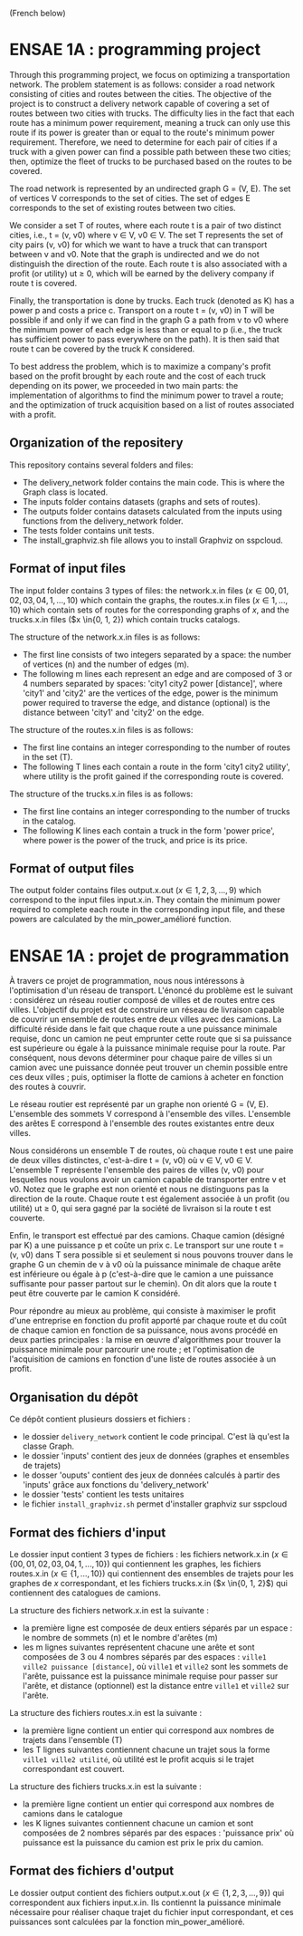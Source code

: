 (French below)

# ENSAE 1A : programming project

Through this programming project, we focus on optimizing a transportation network. The problem statement is as follows: consider a road network consisting of cities and routes between the cities. The objective of the project is to construct a delivery network capable of covering a set of routes between two cities with trucks. The difficulty lies in the fact that each route has a minimum power requirement, meaning a truck can only use this route if its power is greater than or equal to the route's minimum power requirement. Therefore, we need to determine for each pair of cities if a truck with a given power can find a possible path between these two cities; then, optimize the fleet of trucks to be purchased based on the routes to be covered.

The road network is represented by an undirected graph G = (V, E). The set of vertices V corresponds to the set of cities. The set of edges E corresponds to the set of existing routes between two cities.

We consider a set T of routes, where each route t is a pair of two distinct cities, i.e., t = (v, v0) where v ∈ V, v0 ∈ V. The set T represents the set of city pairs (v, v0) for which we want to have a truck that can transport between v and v0. Note that the graph is undirected and we do not distinguish the direction of the route. Each route t is also associated with a profit (or utility) ut ≥ 0, which will be earned by the delivery company if route t is covered.

Finally, the transportation is done by trucks. Each truck (denoted as K) has a power p and costs a price c. Transport on a route t = (v, v0) in T will be possible if and only if we can find in the graph G a path from v to v0 where the minimum power of each edge is less than or equal to p (i.e., the truck has sufficient power to pass everywhere on the path). It is then said that route t can be covered by the truck K considered.

To best address the problem, which is to maximize a company's profit based on the profit brought by each route and the cost of each truck depending on its power, we proceeded in two main parts: the implementation of algorithms to find the minimum power to travel a route; and the optimization of truck acquisition based on a list of routes associated with a profit.

## Organization of the repositery

This repository contains several folders and files:
- The delivery_network folder contains the main code. This is where the Graph class is located.
- The inputs folder contains datasets (graphs and sets of routes).
- The outputs folder contains datasets calculated from the inputs using functions from the delivery_network folder.
- The tests folder contains unit tests.
- The install_graphviz.sh file allows you to install Graphviz on sspcloud.

## Format of input files

The input folder contains 3 types of files: the network.x.in files ($x \in {00, 01, 02, 03, 04, 1, ..., 10}$) which contain the graphs, the routes.x.in files ($x \in {1, ..., 10}$) which contain sets of routes for the corresponding graphs of $x$, and the trucks.x.in files ($x \in{0, 1, 2\}) which contain trucks catalogs.

The structure of the network.x.in files is as follows:
- The first line consists of two integers separated by a space: the number of vertices (n) and the number of edges (m).
- The following m lines each represent an edge and are composed of 3 or 4 numbers separated by spaces: 'city1 city2 power [distance]', where 'city1' and 'city2' are the vertices of the edge, power is the minimum power required to traverse the edge, and distance (optional) is the distance between 'city1' and 'city2' on the edge.

The structure of the routes.x.in files is as follows:
- The first line contains an integer corresponding to the number of routes in the set (T).
- The following T lines each contain a route in the form 'city1 city2 utility', where utility is the profit gained if the corresponding route is covered.

The structure of the trucks.x.in files is as follows:
- The first line contains an integer corresponding to the number of trucks in the catalog.
- The following K lines each contain a truck in the form 'power price', where power is the power of the truck, and price is its price.

## Format of output files

The output folder contains files output.x.out ($x \in {1, 2, 3, ..., 9}$) which correspond to the input files input.x.in. They contain the minimum power required to complete each route in the corresponding input file, and these powers are calculated by the min_power_amélioré function.

# ENSAE 1A : projet de programmation

À travers ce projet de programmation, nous nous intéressons à l'optimisation d'un réseau de transport. L'énoncé du problème est le suivant : considérez un réseau routier composé de villes et de routes entre ces villes. L'objectif du projet est de construire un réseau de livraison capable de couvrir un ensemble de routes entre deux villes avec des camions. La difficulté réside dans le fait que chaque route a une puissance minimale requise, donc un camion ne peut emprunter cette route que si sa puissance est supérieure ou égale à la puissance minimale requise pour la route. Par conséquent, nous devons déterminer pour chaque paire de villes si un camion avec une puissance donnée peut trouver un chemin possible entre ces deux villes ; puis, optimiser la flotte de camions à acheter en fonction des routes à couvrir.

Le réseau routier est représenté par un graphe non orienté G = (V, E). L'ensemble des sommets V correspond à l'ensemble des villes. L'ensemble des arêtes E correspond à l'ensemble des routes existantes entre deux villes.

Nous considérons un ensemble T de routes, où chaque route t est une paire de deux villes distinctes, c'est-à-dire t = (v, v0) où v ∈ V, v0 ∈ V. L'ensemble T représente l'ensemble des paires de villes (v, v0) pour lesquelles nous voulons avoir un camion capable de transporter entre v et v0. Notez que le graphe est non orienté et nous ne distinguons pas la direction de la route. Chaque route t est également associée à un profit (ou utilité) ut ≥ 0, qui sera gagné par la société de livraison si la route t est couverte.

Enfin, le transport est effectué par des camions. Chaque camion (désigné par K) a une puissance p et coûte un prix c. Le transport sur une route t = (v, v0) dans T sera possible si et seulement si nous pouvons trouver dans le graphe G un chemin de v à v0 où la puissance minimale de chaque arête est inférieure ou égale à p (c'est-à-dire que le camion a une puissance suffisante pour passer partout sur le chemin). On dit alors que la route t peut être couverte par le camion K considéré.

Pour répondre au mieux au problème, qui consiste à maximiser le profit d'une entreprise en fonction du profit apporté par chaque route et du coût de chaque camion en fonction de sa puissance, nous avons procédé en deux parties principales : la mise en œuvre d'algorithmes pour trouver la puissance minimale pour parcourir une route ; et l'optimisation de l'acquisition de camions en fonction d'une liste de routes associée à un profit.

## Organisation du dépôt

Ce dépôt contient plusieurs dossiers et fichiers : 
- le dossier `delivery_network` contient le code principal. C'est là qu'est la classe Graph.
- le dossier 'inputs' contient des jeux de données (graphes et ensembles de trajets) 
- le dosser 'ouputs' contient des jeux de données calculés à partir des 'inputs' grâce aux  fonctions du 'delivery_network'
- le dossier 'tests' contient les tests unitaires
- le fichier `install_graphviz.sh` permet d'installer graphviz sur sspcloud

## Format des fichiers d'input

Le dossier input contient 3 types de fichiers : les fichiers network.x.in ($x \in \{00, 01, 02, 03, 04, 1, ..., 10\}$) qui contiennent les graphes, les fichiers routes.x.in ($x \in \{1, ..., 10\}$) qui contiennent des ensembles de trajets pour les graphes de $x$ correspondant, et les fichiers trucks.x.in ($x \in{0, 1, 2\}$) qui contiennent des catalogues de camions. 

La structure des fichiers network.x.in est la suivante : 
- la première ligne est composée de deux entiers séparés par un espace : le nombre de sommets (n) et le nombre d'arêtes (m)
- les m lignes suivantes représentent chacune une arête et sont composées de 3 ou 4 nombres séparés par des espaces : `ville1 ville2 puissance [distance]`, où `ville1` et `ville2` sont les sommets de l'arête, puissance est la puissance minimale requise pour passer sur l'arête, et distance (optionnel) est la distance entre `ville1` et `ville2` sur l'arête. 

La structure des fichiers routes.x.in est la suivante : 
- la première ligne contient un entier qui correspond aux nombres de trajets dans l'ensemble (T)
- les T lignes suivantes contiennent chacune un trajet sous la forme `ville1 ville2 utilité`, où utilité est le profit acquis si le trajet correspondant est couvert.

La structure des fichiers trucks.x.in est la suivante : 
- la première ligne contient un entier qui correspond aux nombres de camions dans le catalogue
- les K lignes suivantes contiennent chacune un camion et sont composées de 2 nombres séparés par des espaces : 'puissance prix' où puissance est la puissance du camion est prix le prix du camion.

## Format des fichiers d'output

Le dossier output contient des fichiers output.x.out ($x \in \{1, 2, 3, ..., 9\}$) qui correspondent aux fichiers input.x.in. Ils contiennt la puissance minimale nécessaire pour réaliser chaque trajet du fichier input correspondant, et ces puissances sont calculées par la fonction min_power_amélioré.

